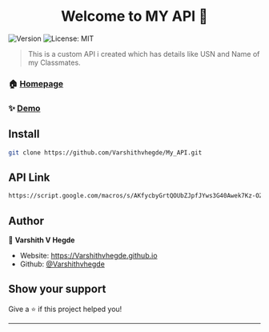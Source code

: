 <h1 align="center">Welcome to MY API 👋</h1>
<p>
  <img alt="Version" src="https://img.shields.io/badge/version-1.0.00-blue.svg?cacheSeconds=2592000" />
   <img alt="License: MIT" src="https://img.shields.io/badge/License-MIT-yellow.svg" />
</p>

> This is a custom API i created which has details like USN and Name of my Classmates.

### 🏠 [Homepage](https://Varshithvhegde.github.io/My_API/)

### ✨ [Demo](https://Varshithvhegde.github.io/My_API/)

## Install

```sh
git clone https://github.com/Varshithvhegde/My_API.git
```
## API Link
```sh
https://script.google.com/macros/s/AKfycbyGrtQOUbZJpfJYws3G40Awek7Kz-OZ7ahLM2VioTJ5aaoHmvKL8E9X0-0Ng4-QGgPQ/exec
```
## Author

👤 **Varshith V Hegde**

* Website: https://Varshithvhegde.github.io
* Github: [@Varshithvhegde](https://github.com/Varshithvhgde)

## Show your support

Give a ⭐️ if this project helped you!

***
